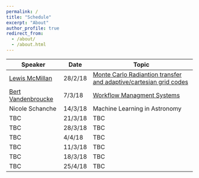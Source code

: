 ```yaml
---
permalink: /
title: "Schedule"
excerpt: "About"
author_profile: true
redirect_from: 
  - /about/
  - /about.html
---
```



| Speaker   | Date       |               Topic                                               |
| --------  | ------     | ------------------------------------------------------------      |
| [Lewis McMillan](https://github.com/lewisfish) | 28/2/18 | [Monte Carlo Radiantion transfer and adaptive/cartesian grid codes](/talks/2018-02-28-lewis-mcrt) |
| [Bert Vandenbroucke](https://github.com/bwvdnbro)    | 7/3/18     | [Workflow Managment Systems](/talks/2018-03-07-bert-WMS)  |
| Nicole Schanche       | 14/3/18    | Machine Learning in Astronomy  |
| TBC       | 21/3/18    | TBC  |
| TBC       | 28/3/18    | TBC  |
| TBC       | 4/4/18    | TBC  |
| TBC       | 11/3/18    | TBC  |
| TBC       | 18/3/18    | TBC  |
| TBC       | 25/4/18    | TBC  |
